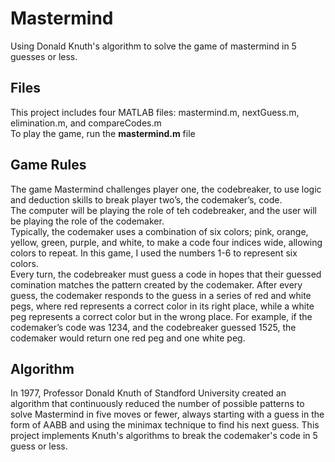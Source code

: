 # Mastermind

 Using Donald Knuth's algorithm to solve the game of mastermind in 5 guesses or less.
 
 ## Files
 This project includes four MATLAB files: mastermind.m, nextGuess.m, elimination.m, and compareCodes.m<br>
 To play the game, run the **mastermind.m** file
 
 ## Game Rules
 The game Mastermind challenges player one, the codebreaker, to use logic and deduction skills to break player two’s, the codemaker’s, code.<br>
 The computer will be playing the role of teh codebreaker, and the user will be playing the role of the codemaker.<br>
 Typically, the codemaker uses a combination of six colors; pink, orange, yellow, green, purple, and white, to make a code four indices wide, allowing colors to repeat. In this game, I used the numbers 1-6 to represent six colors.<br>
 Every turn, the codebreaker must guess a code in hopes that their guessed comination matches the pattern created by the codemaker. After every guess, the codemaker responds to the guess in a series of red and white pegs, where red represents a correct color in its right place, while a white peg represents a correct color but in the wrong place. 
 For example, if the codemaker’s code was 1234, and the codebreaker guessed 1525, the codemaker would return one red peg and one white peg.

## Algorithm
In 1977, Professor Donald Knuth of Standford University created an algorithm that continuously reduced the number of possible patterns to solve Mastermind in five moves or
fewer, always starting with a guess in the form of AABB and using the minimax technique to find his next guess. This project implements Knuth's algorithms to break the codemaker's code in 5 guess or less. 
